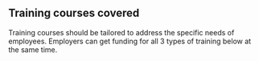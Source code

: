##  Training courses covered

Training courses should be tailored to address the specific needs of
employees. Employers can get funding for all 3 types of training below at the
same time.

